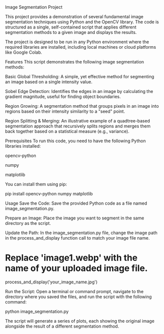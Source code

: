 Image Segmentation Project

This project provides a demonstration of several fundamental image segmentation techniques using Python and the OpenCV library. The code is structured as a single, self-contained script that applies different segmentation methods to a given image and displays the results.

The project is designed to be run in any Python environment where the required libraries are installed, including local machines or cloud platforms like Google Colab.

Features
This script demonstrates the following image segmentation methods:

Basic Global Thresholding: A simple, yet effective method for segmenting an image based on a single intensity value.

Sobel Edge Detection: Identifies the edges in an image by calculating the gradient magnitude, useful for finding object boundaries.

Region Growing: A segmentation method that groups pixels in an image into regions based on their intensity similarity to a "seed" point.

Region Splitting & Merging: An illustrative example of a quadtree-based segmentation approach that recursively splits regions and merges them back together based on a statistical measure (e.g., variance).

Prerequisites
To run this code, you need to have the following Python libraries installed:

opencv-python

numpy

matplotlib

You can install them using pip:

pip install opencv-python numpy matplotlib

Usage
Save the Code: Save the provided Python code as a file named image_segmentation.py.

Prepare an Image: Place the image you want to segment in the same directory as the script.

Update the Path: In the image_segmentation.py file, change the image path in the process_and_display function call to match your image file name.

# Replace 'image1.webp' with the name of your uploaded image file.
process_and_display('your_image_name.jpg')

Run the Script: Open a terminal or command prompt, navigate to the directory where you saved the files, and run the script with the following command:

python image_segmentation.py

The script will generate a series of plots, each showing the original image alongside the result of a different segmentation method.

